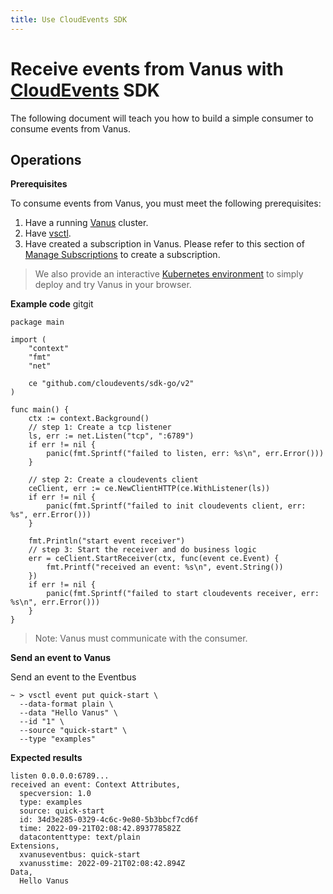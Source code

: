 ```yaml
---
title: Use CloudEvents SDK
---
```


# Receive events from Vanus with [CloudEvents](https://github.com/cloudevents) SDK

The following document will teach you how to build a simple consumer to consume events from Vanus.

## Operations

**Prerequisites**

To consume events from Vanus, you must meet the following prerequisites:
1. Have a running [Vanus](../../installation) cluster.
2. Have [vsctl](../vsctl).
3. Have created a subscription in Vanus. Please refer to this section of [Manage Subscriptions](../manage-subscription) to create a subscription.

> We also provide an interactive [Kubernetes environment](https://play.linkall.com/) to simply deploy and try Vanus in your browser.

**Example code**
gitgit 
```golang
package main

import (
	"context"
	"fmt"
	"net"

	ce "github.com/cloudevents/sdk-go/v2"
)

func main() {
	ctx := context.Background()
	// step 1: Create a tcp listener
	ls, err := net.Listen("tcp", ":6789")
	if err != nil {
		panic(fmt.Sprintf("failed to listen, err: %s\n", err.Error()))
	}

	// step 2: Create a cloudevents client
	ceClient, err := ce.NewClientHTTP(ce.WithListener(ls))
	if err != nil {
		panic(fmt.Sprintf("failed to init cloudevents client, err: %s", err.Error()))
	}

	fmt.Println("start event receiver")
	// step 3: Start the receiver and do business logic
	err = ceClient.StartReceiver(ctx, func(event ce.Event) {
		fmt.Printf("received an event: %s\n", event.String())
	})
	if err != nil {
		panic(fmt.Sprintf("failed to start cloudevents receiver, err: %s\n", err.Error()))
	}
}

```

> Note: Vanus must communicate with the consumer.

**Send an event to Vanus**

Send an event to the Eventbus

```shell
~ > vsctl event put quick-start \
  --data-format plain \
  --data "Hello Vanus" \
  --id "1" \
  --source "quick-start" \
  --type "examples"
```

**Expected results**

```
listen 0.0.0.0:6789...
received an event: Context Attributes,
  specversion: 1.0
  type: examples
  source: quick-start
  id: 34d3e285-0329-4c6c-9e80-5b3bbcf7cd6f
  time: 2022-09-21T02:08:42.893778582Z
  datacontenttype: text/plain
Extensions,
  xvanuseventbus: quick-start
  xvanusstime: 2022-09-21T02:08:42.894Z
Data,
  Hello Vanus
```
